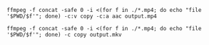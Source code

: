 ```ffmpeg -f concat -safe 0 -i <(for f in ./*.mp4; do echo "file '$PWD/$f'"; done) -c:v copy -c:a aac output.mp4```

```ffmpeg -f concat -safe 0 -i <(for f in ./*.mp4; do echo "file '$PWD/$f'"; done) -c copy output.mkv```

